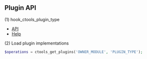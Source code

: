 ## Plugin API

(1) hook_ctools_plugin_type

- [API](http://j.mp/1Lh5vnW)
- [Help](http://j.mp/1AtHOi2)

(2) Load plugin implementations

```php
$operations = ctools_get_plugins('OWNER_MODULE', 'PLUGIN_TYPE');
```

